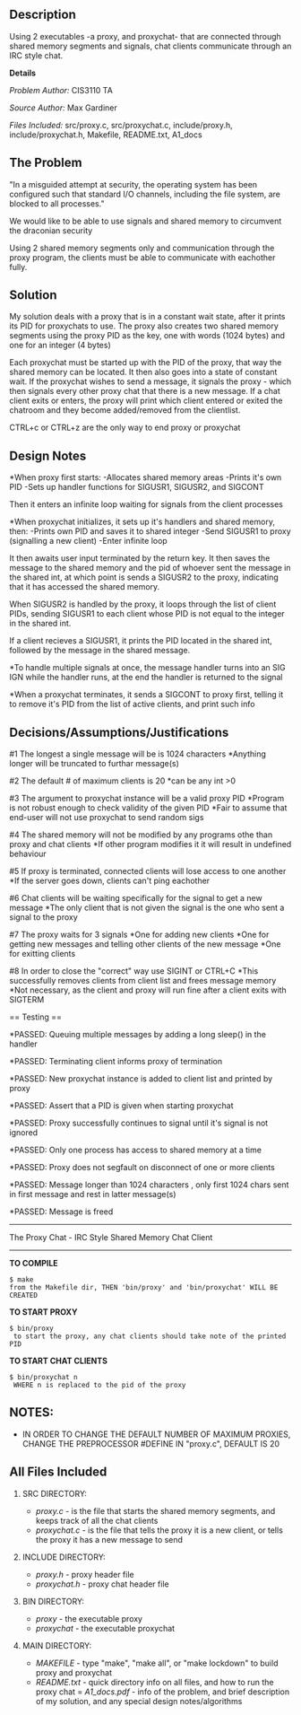 Description
-----------
Using 2 executables -a proxy, and proxychat- that are connected through shared memory segments and signals, chat clients
communicate through an IRC style chat.

**Details**

*Problem Author:* CIS3110 TA

*Source Author:* Max Gardiner

*Files Included:* src/proxy.c, src/proxychat.c, include/proxy.h, include/proxychat.h, Makefile, README.txt, A1_docs


The Problem
--

 "In a misguided attempt at security, the operating system has been configured
 such that standard I/O channels, including the file system, are blocked to all
 processes."

 We would like to be able to use signals and shared memory to circumvent the draconian security

 Using 2 shared memory segments only and communication through the proxy program,
 the clients must be able to communicate with eachother fully.

Solution
--

 My solution deals with a proxy that is in a constant wait state, after it prints its
 PID for proxychats to use. The proxy also creates two shared memory segments using the
 proxy PID as the key, one with words (1024 bytes) and one for an integer (4 bytes)

 Each proxychat must be started up with the PID of the proxy, that way the shared memory
 can be located. It then also goes into a state of constant wait. If the proxychat wishes
 to send a message, it signals the proxy - which then signals every other proxy chat that
 there is a new message. If a chat client exits or enters, the proxy will print which client
 entered or exited the chatroom and they become added/removed from the clientlist.

 CTRL+c or CTRL+z are the only way to end proxy or proxychat

Design Notes
--

*When proxy first starts:
    -Allocates shared memory areas
    -Prints it's own PID
    -Sets up handler functions for SIGUSR1, SIGUSR2, and SIGCONT

 Then it enters an infinite loop waiting for signals from the client processes

*When proxychat initializes, it sets up it's handlers and shared memory, then:
    -Prints own PID and saves it to shared integer
    -Send SIGUSR1 to proxy (signalling a new client)
    -Enter infinite loop

 It then awaits user input terminated by the return key. It then saves the message
 to the shared memory and the pid of whoever sent the message in the shared int, at
 which point is sends a SIGUSR2 to the proxy, indicating that it has accessed the shared memory.

 When SIGUSR2 is handled by the proxy, it loops through the list of client PIDs, sending SIGUSR1
 to each client whose PID is not equal to the integer in the shared int.

 If a client recieves a SIGUSR1, it prints the PID located in the shared int, followed by the message
 in the shared message.

 *To handle multiple signals at once, the message handler turns into an SIG IGN while the handler runs,
 at the end the handler is returned to the signal

*When a proxychat terminates, it sends a SIGCONT to proxy first, telling it to
 remove it's PID from the list of active clients, and print such info

Decisions/Assumptions/Justifications
--

#1 The longest a single message will be is 1024 characters
    *Anything longer will be truncated to furthar message(s)

#2 The default # of maximum clients is 20
    *can be any int >0

#3 The argument to proxychat instance will be a valid proxy PID
    *Program is not robust enough to check validity of the given PID
    *Fair to assume that end-user will not use proxychat to send random sigs

#4 The shared memory will not be modified by any programs othe than proxy and chat clients
    *If other program modifies it it will result in undefined behaviour

#5 If proxy is terminated, connected clients will lose access to one another
    *If the server goes down, clients can't ping eachother

#6 Chat clients will be waiting specifically for the signal to get a new message
    *The only client that is not given the signal is the one who sent a signal to the proxy

#7 The proxy waits for 3 signals
    *One for adding new clients
    *One for getting new messages and telling other clients of the new message
    *One for exitting clients

#8 In order to close the "correct" way use SIGINT or CTRL+C
    *This successfully removes clients from client list and frees message memory
    *Not necessary, as the client and proxy will run fine after a client exits with SIGTERM

== Testing ==

*PASSED: Queuing multiple messages by adding a long sleep() in the handler

*PASSED: Terminating client informs proxy of termination

*PASSED: New proxychat instance is added to client list and printed by proxy

*PASSED: Assert that a PID is given when starting proxychat

*PASSED: Proxy successfully continues to signal until it's signal is not ignored

*PASSED: Only one process has access to shared memory at a time

*PASSED: Proxy does not segfault on disconnect of one or more clients

*PASSED: Message longer than 1024 characters , only first 1024 chars sent in first message and rest in latter message(s)

*PASSED: Message is freed


******************************************************
The Proxy Chat - IRC Style Shared Memory Chat Client
******************************************************
**TO COMPILE**

	$ make
	from the Makefile dir, THEN 'bin/proxy' and 'bin/proxychat' WILL BE CREATED

**TO START PROXY**

	$ bin/proxy
	 to start the proxy, any chat clients should take note of the printed PID

**TO START CHAT CLIENTS**

	$ bin/proxychat n
	 WHERE n is replaced to the pid of the proxy

NOTES:
--
- IN ORDER TO CHANGE THE DEFAULT NUMBER OF MAXIMUM PROXIES, CHANGE THE PREPROCESSOR #DEFINE IN "proxy.c", DEFAULT IS 20

All Files Included
--

1. SRC DIRECTORY:
    - *proxy.c* - is the file that starts the shared memory segments, and keeps track of all the chat clients
    - *proxychat.c* - is the file that tells the proxy it is a new client, or tells the proxy it has a new message to send

2. INCLUDE DIRECTORY:
    - *proxy.h* - proxy header file
    - *proxychat.h* - proxy chat header file
    
3. BIN DIRECTORY:
    - *proxy* - the executable proxy
    - *proxychat* - the executable proxychat
    
4. MAIN DIRECTORY:
    - *MAKEFILE* - type "make", "make all", or "make lockdown" to build proxy and proxychat
    - *README.txt* - quick directory info on all files, and how to run the proxy chat
    = *A1_docs.pdf* - info of the problem, and brief description of my solution, and any special design notes/algorithms
